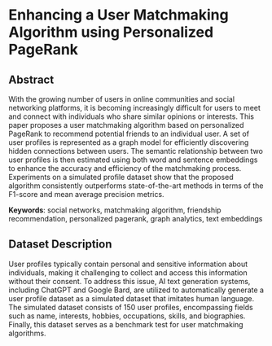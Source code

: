 # Enhancing a User Matchmaking Algorithm using Personalized PageRank

## Abstract
With the growing number of users in online communities and social networking platforms, it is becoming increasingly difficult for users to meet and connect with individuals who share similar opinions or interests. This paper proposes a user matchmaking algorithm based on personalized PageRank to recommend potential friends to an individual user. A set of user profiles is represented as a graph model for efficiently discovering hidden connections between users. The semantic relationship between two user profiles is then estimated using both word and sentence embeddings to enhance the accuracy and efficiency of the matchmaking process. Experiments on a simulated profile dataset show that the proposed algorithm consistently outperforms state-of-the-art methods in terms of the F1-score and mean average precision metrics.

**Keywords**: social networks, matchmaking algorithm, friendship recommendation, personalized pagerank, graph analytics, text embeddings

## Dataset Description
User profiles typically contain personal and sensitive information about individuals, making it challenging to collect and access this information without their consent. To address this issue, AI text generation systems, including ChatGPT and Google Bard, are utilized to automatically generate a user profile dataset as a simulated dataset that imitates human language. The simulated dataset consists of 150 user profiles, encompassing fields such as name, interests, hobbies, occupations, skills, and biographies. Finally, this dataset serves as a benchmark test for user matchmaking algorithms.
